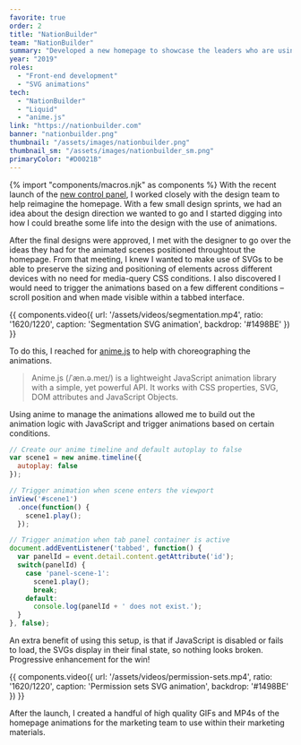 ```yaml
---
favorite: true
order: 2
title: "NationBuilder"
team: "NationBuilder"
summary: "Developed a new homepage to showcase the leaders who are using NationBuilder and highlight features from the new control&nbsp;panel."
year: "2019"
roles:
  - "Front-end development"
  - "SVG animations"
tech:
  - "NationBuilder"
  - "Liquid"
  - "anime.js"
link: "https://nationbuilder.com"
banner: "nationbuilder.png"
thumbnail: "/assets/images/nationbuilder.png"
thumbnail_sm: "/assets/images/nationbuilder_sm.png"
primaryColor: "#D0021B"
---
```

{% import "components/macros.njk" as components %}
With the recent launch of the [new control panel](https://nationbuilder.com/new_control_panel), I worked closely with the design team to help reimagine the homepage. With a few small design sprints, we had an idea about the design direction we wanted to go and I started digging into how I could breathe some life into the design with the use of animations.

After the final designs were approved, I met with the designer to go over the ideas they had for the animated scenes positioned throughtout the homepage. From that meeting, I knew I wanted to make use of SVGs to be able to preserve the sizing and positioning of elements across different devices with no need for media-query CSS conditions. I also discovered I would need to trigger the animations based on a few different conditions – scroll position and when made visible within a tabbed interface.

{{ components.video({
  url: '/assets/videos/segmentation.mp4',
  ratio: '1620/1220',
  caption: 'Segmentation SVG animation',
  backdrop: '#1498BE'
}) }}

To do this, I reached for [anime.js](https://animejs.com/) to help with choreographing the animations.

> Anime.js (/ˈæn.ə.meɪ/) is a lightweight JavaScript animation library with a simple, yet powerful API. It works with CSS properties, SVG, DOM attributes and JavaScript Objects.

Using anime to manage the animations allowed me to build out the animation logic with JavaScript and trigger animations based on certain conditions.

```js
// Create our anime timeline and default autoplay to false
var scene1 = new anime.timeline({
  autoplay: false
});

// Trigger animation when scene enters the viewport
inView('#scene1')
  .once(function() {
    scene1.play();
  });

// Trigger animation when tab panel container is active
document.addEventListener('tabbed', function() {
  var panelId = event.detail.content.getAttribute('id');
  switch(panelId) {
    case 'panel-scene-1':
      scene1.play();
      break;
    default:
      console.log(panelId + ' does not exist.');
  }
}, false);
```

An extra benefit of using this setup, is that if JavaScript is disabled or fails to load, the SVGs display in their final state, so nothing looks broken. Progressive enhancement for the win!

{{ components.video({
  url: '/assets/videos/permission-sets.mp4',
  ratio: '1620/1220',
  caption: 'Permission sets SVG animation',
  backdrop: '#1498BE'
}) }}

After the launch, I created a handful of high quality GIFs and MP4s of the homepage animations for the marketing team to use within their marketing materials.
